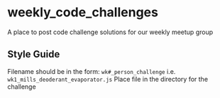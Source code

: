 # weekly_code_challenges
A place to post code challenge solutions for our weekly meetup group

## Style Guide  
Filename should be in the form: `wk#_person_challenge` i.e. `wk1_mills_deoderant_evaporator.js`
Place file in the directory for the challenge
